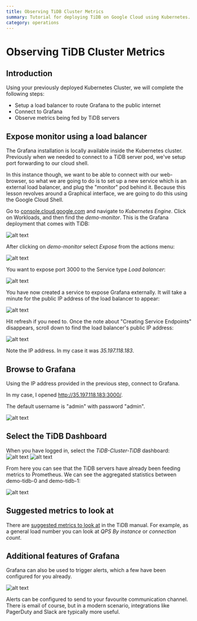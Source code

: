 ```yaml
---
title: Observing TiDB Cluster Metrics
summary: Tutorial for deploying TiDB on Google Cloud using Kubernetes.
category: operations
---
```


# Observing TiDB Cluster Metrics

## Introduction

Using your previously deployed Kubernetes Cluster, we will complete the following steps:

- Setup a load balancer to route Grafana to the public internet
- Connect to Grafana
- Observe metrics being fed by TiDB servers

## Expose monitor using a load balancer

The Grafana installation is locally available inside the Kubernetes cluster.  Previously when we needed to connect to a TiDB server pod, we've setup port forwarding to our cloud shell.

In this instance though, we want to be able to connect with our web-browser, so what we are going to do is to set up a new service which is an external load balancer, and plug the "monitor" pod behind it. Because this lesson revolves around a Graphical interface, we are going to do this using the Google Cloud Shell.

Go to [console.cloud.google.com](https://console.cloud.google.com) and navigate to _Kubernetes Engine_. Click on Workloads, and then find the _demo-monitor_. This is the Grafana deployment that comes with TiDB:

![alt text](https://github.com/pingcap/tidb-academy-labs/raw/master/mysql_dbas/monitoring/workloads.png "Workloads")

After clicking on _demo-monitor_ select _Expose_ from the actions menu:

![alt text](https://github.com/pingcap/tidb-academy-labs/raw/master/mysql_dbas/monitoring/actions.png "Actions > Expose")

You want to expose port 3000 to the Service type _Load balancer_:

![alt text](https://github.com/pingcap/tidb-academy-labs/raw/master/mysql_dbas/monitoring/expose.png "Actions > Expose")

You have now created a service to expose Grafana externally. It will take a minute for the public IP address of the load balancer to appear:

![alt text](https://github.com/pingcap/tidb-academy-labs/raw/master/mysql_dbas/monitoring/waiting.png "Actions > Expose")

Hit refresh if you need to. Once the note about "Creating Service Endpoints" disappears, scroll down to find the load balancer's public IP address:

![alt text](https://github.com/pingcap/tidb-academy-labs/raw/master/mysql_dbas/monitoring/final.png "Actions > Expose")

Note the IP address. In my case it was *35.197.118.183*.

## Browse to Grafana

Using the IP address provided in the previous step, connect to Grafana.

In my case, I opened http://35.197.118.183:3000/. 

The default username is "admin" with password "admin".

![alt text](https://github.com/pingcap/tidb-academy-labs/raw/master/mysql_dbas/monitoring/grafana.png "Actions > Expose")

## Select the TiDB Dashboard

When you have logged in, select the *TiDB-Cluster-TiDB* dashboard:
![alt text](https://github.com/pingcap/tidb-academy-labs/raw/master/mysql_dbas/monitoring/select-dashboard.png "Actions > Expose")
![alt text](https://github.com/pingcap/tidb-academy-labs/raw/master/mysql_dbas/monitoring/tidb-dashboard.png "Actions > Expose")

From here you can see that the TiDB servers have already been feeding metrics to Prometheus. We can see the aggregated statistics between demo-tidb-0 and demo-tidb-1:

![alt text](https://github.com/pingcap/tidb-academy-labs/raw/master/mysql_dbas/monitoring/tidb-overview.png "Actions > Expose")

## Suggested metrics to look at

There are [suggested metrics to look at](https://pingcap.com/docs/op-guide/dashboard-overview-info/) in the TiDB manual. For example, as a general load number you can look at _QPS By instance_ or _connection count_.

## Additional features of Grafana

Grafana can also be used to trigger alerts, which a few have been configured for you already.

![alt text](https://github.com/pingcap/tidb-academy-labs/raw/master/mysql_dbas/monitoring/alerts.png "Actions > Expose")

Alerts can be configured to send to your favourite communication channel. There is email of course, but in a modern scenario, integrations like PagerDuty and Slack are typically more useful.
